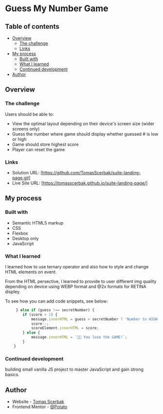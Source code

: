 # Guess My Number Game

## Table of contents

- [Overview](#overview)
  - [The challenge](#the-challenge)
  - [Links](#links)
- [My process](#my-process)
  - [Built with](#built-with)
  - [What I learned](#what-i-learned)
  - [Continued development](#continued-development)
- [Author](#author)

## Overview

### The challenge

Users should be able to:

- View the optimal layout depending on their device's screen size (wider screens only)
- Guess the number where game should display whether guessed # is low or high
- Game should store highest score
- Player can reset the game

### Links

- Solution URL: [https://github.com/TomasScerbak/suite-landing-page.git]
- Live Site URL: [https://tomasscerbak.github.io/suite-landing-page/]

## My process

### Built with

- Semantic HTML5 markup
- CSS
- Flexbox
- Desktop only
- JavaScript

### What I learned

I learned how to use ternary operator and also how to style and change HTML elements on event.

From the HTML persective, I learned to provide to user different img quality depending on device using WEBP format and @2x formats for RETINA displey.

To see how you can add code snippets, see below:

```js
     } else if (guess !== secretNumber) {
        if (score > 1) {
            message.innerHTML = guess > secretNumber ? 'Number to HIGH!' : 'Number to LOW!'
            score--;
            scoreElement.innerHTML = score;
        } else {
            message.innerHTML = `🤯💥 You lose the GAME!`;
        }
    }
```

### Continued development

building small vanilla JS project to master JavaScript and gain strong basics.

## Author

- Website - [Tomas Scerbak](https://tomasscerbak.github.io/tomas-scerbak-portfolio/)
- Frontend Mentor - [@Potato](https://www.frontendmentor.io/profile/TomasScerbak)
